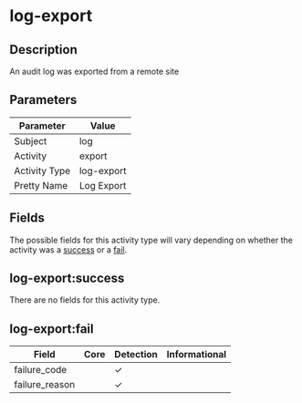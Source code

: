 log-export
==========

Description
-----------
An audit log was exported from a remote site

Parameters
----------
| Parameter     | Value      |
| ------------- | ---------- |
| Subject       | log        |
| Activity      | export     |
| Activity Type | log-export |
| Pretty Name   | Log Export |


Fields
------

The possible fields for this activity type will vary depending on whether the activity was a [success](#log-exportsuccess) or a [fail](#log-exportfail).


log-export:success
------------------

There are no fields for this activity type.


log-export:fail
---------------

| Field          | Core | Detection | Informational |
| -------------- | ---- | --------- | ------------- |
| failure_code   |      | &#10003;  |               |
| failure_reason |      | &#10003;  |               |